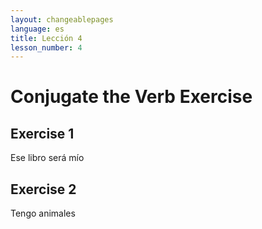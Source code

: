 ```yaml
---
layout: changeablepages
language: es
title: Lección 4
lesson_number: 4
---
```


# Conjugate the Verb Exercise

## Exercise 1
Ese libro será mío
<div id="exerciseContainer1"></div>

## Exercise 2
Tengo animales
<div id="exerciseContainer2"></div>

<script src="exercise.js"></script>
<script>
    document.addEventListener('DOMContentLoaded', function() {
        console.log('DOM fully loaded and parsed');
        const language = '{{ page.language }}'; // Get the language from the front matter

        // Exercise 1
        generateExercise(
            'exerciseContainer1',
            'Atsel bukeon s __ ayeos',
            ['ib', 'ir', 'ip'],
            'ib',
            language
        );

        // Exercise 2 (Example for another sentence)
        generateExercise(
            'exerciseContainer2',
            'Aye hab__ animalseon',
            ['ib', 'ir', 'ip'],
            'ir',
            language
        );
    });
</script>
